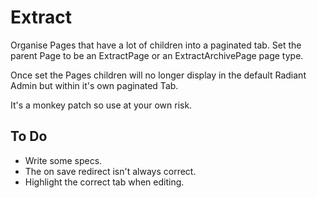 # Extract

Organise Pages that have a lot of children into a paginated tab. Set the parent Page to be an ExtractPage or an ExtractArchivePage page type.

Once set the Pages children will no longer display in the default Radiant Admin but within it's own paginated Tab.

It's a monkey patch so use at your own risk.

## To Do

- Write some specs.
- The on save redirect isn't always correct.
- Highlight the correct tab when editing.
